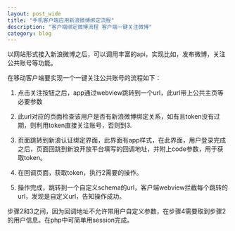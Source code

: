 ```yaml
---
layout: post_wide
title: "手机客户端应用新浪微博绑定流程"
description: "客户端绑定微博流程 客户端一键关注微博"
category: blog
---
```


以网站形式接入新浪微博之后，可以调用丰富的api，实现比如，发布微博，关注公共账号等功能。

在移动客户端要实现一个一键关注公共账号的流程如下：

1. 点击关注按钮之后，app通过webview跳转到一个url，此url带上公共主页等必要参数

2. 此url对应的页面检查该用户是否有新浪微博绑定关系，如有且token没有过期，则利用token直接关注账号，否则到3.

3. 页面跳转到新浪认证绑定界面，此界面有app样式，在此界面，用户登录完成之后，页面回跳到新浪开放平台填写的回调地址，并附上code参数，用于获取token。

4. 在回调页面，获取token，执行2需要的操作。

5. 操作完成，跳转到一个自定义schema的url，客户端webview拦截每个跳转的url，发现是自定义url，告知操作成功。

步骤2和3之间，因为回调地址不允许带用户自定义参数，在步骤4需要取到步骤2的用户信息。在php中可简单用session完成。
